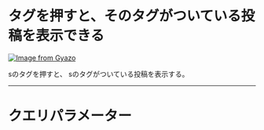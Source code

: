 # タグを押すと、そのタグがついている投稿を表示できる
[![Image from Gyazo](https://i.gyazo.com/05ebcd9cc828ca5db129bada84a5dddd.png)](https://gyazo.com/05ebcd9cc828ca5db129bada84a5dddd)
  
sのタグを押すと、 sのタグがついている投稿を表示する。
***

# クエリパラメーター
